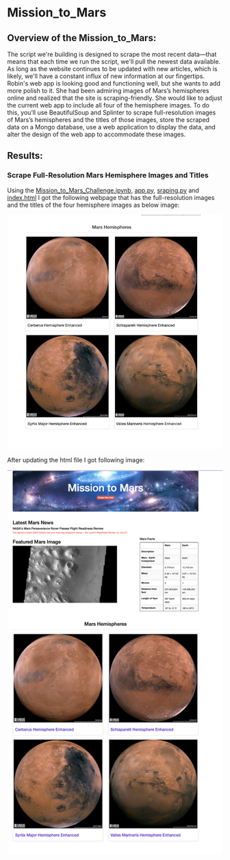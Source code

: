 # Mission_to_Mars


## Overview of the Mission_to_Mars: 
The script we're building is designed to scrape the most recent data—that means that each time we run the script, we'll pull the newest data available. As long as the website continues to be updated with new articles, which is likely, we'll have a constant influx of new information at our fingertips.
Robin's web app is looking good and functioning well, but she wants to add more polish to it. She had been admiring images of Mars’s hemispheres online and realized that the site is scraping-friendly. She would like to adjust the current web app to include all four of the hemisphere images. To do this, you’ll use BeautifulSoup and Splinter to scrape full-resolution images of Mars’s hemispheres and the titles of those images, store the scraped data on a Mongo database, use a web application to display the data, and alter the design of the web app to accommodate these images.

## Results: 
### Scrape Full-Resolution Mars Hemisphere Images and Titles
Using the [Mission_to_Mars_Challenge.ipynb](https://github.com/NishatSultana3538/Mission-to-Mars/blob/main/Mission_to_Mars_Challenge.ipynb), [app.py](https://github.com/NishatSultana3538/Mission-to-Mars/blob/main/app.py), [sraping.py](https://github.com/NishatSultana3538/Mission-to-Mars/blob/main/scraping.py) and [index.html](https://github.com/NishatSultana3538/Mission-to-Mars/blob/main/templates/index.html)  I got the following webpage that has the full-resolution images and the titles of the four hemisphere images as below image:

![hemisphere_image](https://github.com/NishatSultana3538/Mission-to-Mars/blob/main/images/Mars_hemisphere.png)

After updating the html file I got following image:

![webpage_image](https://github.com/NishatSultana3538/Mission-to-Mars/blob/main/images/Mission_to_Mars.png)













